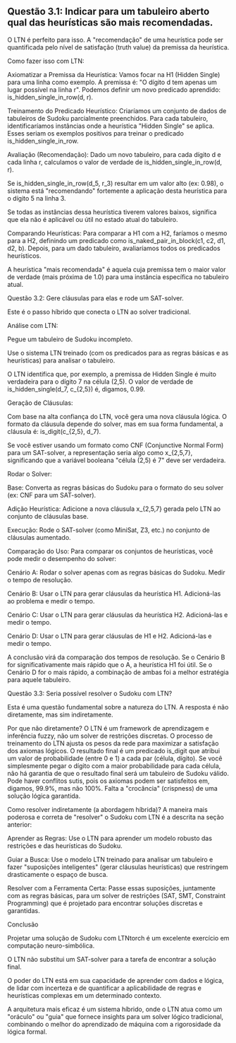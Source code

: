 ## Questão 3.1: Indicar para um tabuleiro aberto qual das heurísticas são mais recomendadas.

O LTN é perfeito para isso. A "recomendação" de uma heurística pode ser quantificada pelo nível de satisfação (truth value) da premissa da heurística.

Como fazer isso com LTN:

Axiomatizar a Premissa da Heurística:
Vamos focar na H1 (Hidden Single) para uma linha como exemplo.
A premissa é: "O dígito d tem apenas um lugar possível na linha r".
Podemos definir um novo predicado aprendido: is_hidden_single_in_row(d, r).

Treinamento do Predicado Heurístico:
Criaríamos um conjunto de dados de tabuleiros de Sudoku parcialmente preenchidos. Para cada tabuleiro, identificaríamos instâncias onde a heurística "Hidden Single" se aplica. Esses seriam os exemplos positivos para treinar o predicado is_hidden_single_in_row.

Avaliação (Recomendação):
Dado um novo tabuleiro, para cada dígito d e cada linha r, calculamos o valor de verdade de is_hidden_single_in_row(d, r).

Se is_hidden_single_in_row(d_5, r_3) resultar em um valor alto (ex: 0.98), o sistema está "recomendando" fortemente a aplicação desta heurística para o dígito 5 na linha 3.

Se todas as instâncias dessa heurística tiverem valores baixos, significa que ela não é aplicável ou útil no estado atual do tabuleiro.

Comparando Heurísticas:
Para comparar a H1 com a H2, faríamos o mesmo para a H2, definindo um predicado como is_naked_pair_in_block(c1, c2, d1, d2, b). Depois, para um dado tabuleiro, avaliaríamos todos os predicados heurísticos.

A heurística "mais recomendada" é aquela cuja premissa tem o maior valor de verdade (mais próxima de 1.0) para uma instância específica no tabuleiro atual.

Questão 3.2: Gere cláusulas para elas e rode um SAT-solver.

Este é o passo híbrido que conecta o LTN ao solver tradicional.

Análise com LTN:

Pegue um tabuleiro de Sudoku incompleto.

Use o sistema LTN treinado (com os predicados para as regras básicas e as heurísticas) para analisar o tabuleiro.

O LTN identifica que, por exemplo, a premissa de Hidden Single é muito verdadeira para o dígito 7 na célula (2,5). O valor de verdade de is_hidden_single(d_7, c_{2,5}) é, digamos, 0.99.

Geração de Cláusulas:

Com base na alta confiança do LTN, você gera uma nova cláusula lógica. O formato da cláusula depende do solver, mas em sua forma fundamental, a cláusula é: is_digit(c_{2,5}, d_7).

Se você estiver usando um formato como CNF (Conjunctive Normal Form) para um SAT-solver, a representação seria algo como x_{2,5,7}, significando que a variável booleana "célula (2,5) é 7" deve ser verdadeira.

Rodar o Solver:

Base: Converta as regras básicas do Sudoku para o formato do seu solver (ex: CNF para um SAT-solver).

Adição Heurística: Adicione a nova cláusula x_{2,5,7} gerada pelo LTN ao conjunto de cláusulas base.

Execução: Rode o SAT-solver (como MiniSat, Z3, etc.) no conjunto de cláusulas aumentado.

Comparação do Uso:
Para comparar os conjuntos de heurísticas, você pode medir o desempenho do solver:

Cenário A: Rodar o solver apenas com as regras básicas do Sudoku. Medir o tempo de resolução.

Cenário B: Usar o LTN para gerar cláusulas da heurística H1. Adicioná-las ao problema e medir o tempo.

Cenário C: Usar o LTN para gerar cláusulas da heurística H2. Adicioná-las e medir o tempo.

Cenário D: Usar o LTN para gerar cláusulas de H1 e H2. Adicioná-las e medir o tempo.

A conclusão virá da comparação dos tempos de resolução. Se o Cenário B for significativamente mais rápido que o A, a heurística H1 foi útil. Se o Cenário D for o mais rápido, a combinação de ambas foi a melhor estratégia para aquele tabuleiro.

Questão 3.3: Seria possível resolver o Sudoku com LTN?

Esta é uma questão fundamental sobre a natureza do LTN. A resposta é não diretamente, mas sim indiretamente.

Por que não diretamente?
O LTN é um framework de aprendizagem e inferência fuzzy, não um solver de restrições discretas. O processo de treinamento do LTN ajusta os pesos da rede para maximizar a satisfação dos axiomas lógicos. O resultado final é um predicado is_digit que atribui um valor de probabilidade (entre 0 e 1) a cada par (célula, dígito).
Se você simplesmente pegar o dígito com a maior probabilidade para cada célula, não há garantia de que o resultado final será um tabuleiro de Sudoku válido. Pode haver conflitos sutis, pois os axiomas podem ser satisfeitos em, digamos, 99.9%, mas não 100%. Falta a "crocância" (crispness) de uma solução lógica garantida.

Como resolver indiretamente (a abordagem híbrida)?
A maneira mais poderosa e correta de "resolver" o Sudoku com LTN é a descrita na seção anterior:

Aprender as Regras: Use o LTN para aprender um modelo robusto das restrições e das heurísticas do Sudoku.

Guiar a Busca: Use o modelo LTN treinado para analisar um tabuleiro e fazer "suposições inteligentes" (gerar cláusulas heurísticas) que restringem drasticamente o espaço de busca.

Resolver com a Ferramenta Certa: Passe essas suposições, juntamente com as regras básicas, para um solver de restrições (SAT, SMT, Constraint Programming) que é projetado para encontrar soluções discretas e garantidas.

Conclusão

Projetar uma solução de Sudoku com LTNtorch é um excelente exercício em computação neuro-simbólica.

O LTN não substitui um SAT-solver para a tarefa de encontrar a solução final.

O poder do LTN está em sua capacidade de aprender com dados e lógica, de lidar com incerteza e de quantificar a aplicabilidade de regras e heurísticas complexas em um determinado contexto.

A arquitetura mais eficaz é um sistema híbrido, onde o LTN atua como um "oráculo" ou "guia" que fornece insights para um solver lógico tradicional, combinando o melhor do aprendizado de máquina com a rigorosidade da lógica formal.
